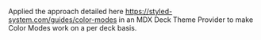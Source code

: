 Applied the approach detailed here https://styled-system.com/guides/color-modes in an MDX Deck Theme Provider to make Color Modes work on a per deck basis.
